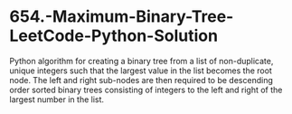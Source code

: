 # 654.-Maximum-Binary-Tree-LeetCode-Python-Solution
Python algorithm for creating a binary tree from a list of non-duplicate, unique integers such that the largest value in the list becomes the root node. The left and right sub-nodes are then required to be descending order sorted binary trees consisting of integers to the left and right of the largest number in the list.
